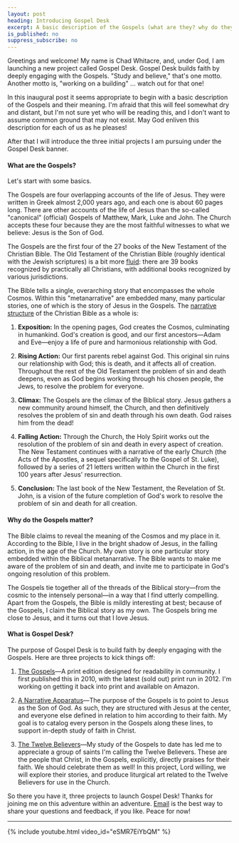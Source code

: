 ```yaml
---
layout: post
heading: Introducing Gospel Desk
excerpt: A basic description of the Gospels (what are they? why do they matter?), and the projects launching with Gospel Desk
is_published: no
suppress_subscribe: no
---
```


Greetings and welcome! My name is Chad Whitacre, and, under God, I am launching
a new project called Gospel Desk. Gospel Desk builds faith by deeply engaging
with the Gospels. "Study and believe," that's one motto. Another motto is,
"working on a building" ... watch out for that one!

In this inaugural post it seems appropriate to begin with a basic description
of the Gospels and their meaning. I'm afraid that this will feel somewhat dry
and distant, but I'm not sure yet who will be reading this, and I don't want to
assume common ground that may not exist. May God enliven this description for
each of us as he pleases!

After that I will introduce the three initial projects I am pursuing under the
Gospel Desk banner.


#### What are the Gospels?

Let's start with some basics.

The Gospels are four overlapping accounts of the life of Jesus. They were
written in Greek almost 2,000 years ago, and each one is about 60 pages long.
There are other accounts of the life of Jesus than the so-called "canonical"
(official) Gospels of Matthew, Mark, Luke and John. The Church accepts these
four because they are the most faithful witnesses to what we believe: Jesus is
the Son of God.

The Gospels are the first four of the 27 books of the New Testament of the
Christian Bible. The Old Testament of the Christian Bible (roughly identical
with the Jewish scriptures) is a bit more
[fluid](https://en.wikipedia.org/wiki/Biblical_canon#Old_Testament): there are
39 books recognized by practically all Christians, with additional books
recognized by various jurisdictions.

The Bible tells a single, overarching story that encompasses the whole Cosmos.
Within this "metanarrative" are embedded many, many particular stories, one of
which is the story of Jesus in the Gospels. The [narrative
structure](https://en.wikipedia.org/wiki/Dramatic_structure#Freytag's_analysis)
of the Christian Bible as a whole is:

1. <b>Exposition:</b> In the opening pages, God creates the Cosmos, culminating
   in humankind. God's creation is good, and our first ancestors—Adam and
   Eve—enjoy a life of pure and harmonious relationship with God.

1. <b>Rising Action:</b> Our first parents rebel against God. This original sin
   ruins our relationship with God; this is death, and it affects all of
   creation. Throughout the rest of the Old Testament the problem of sin and
   death deepens, even as God begins working through his chosen people, the
   Jews, to resolve the problem for everyone.

1. <b>Climax:</b> The Gospels are the climax of the Biblical story. Jesus
   gathers a new community around himself, the Church, and then definitively
   resolves the problem of sin and death through his own death. God raises him
   from the dead!

1. <b>Falling Action:</b> Through the Church, the Holy Spirit works out the
   resolution of the problem of sin and death in every aspect of creation. The
   New Testament continues with a narrative of the early Church (the Acts of
   the Apostles, a sequel specifically to the Gospel of St.  Luke), followed by
   a series of 21 letters written within the Church in the first 100 years
   after Jesus' resurrection.

1. <b>Conclusion:</b> The last book of the New Testament, the Revelation of St.
   John, is a vision of the future completion of God's work to resolve the
   problem of sin and death for all creation.


#### Why do the Gospels matter?

The Bible claims to reveal the meaning of the Cosmos and my place in it.
According to the Bible, I live in the bright shadow of Jesus, in the falling
action, in the age of the Church. My own story is one particular story embedded
within the Biblical metanarrative. The Bible wants to make me aware of the
problem of sin and death, and invite me to participate in God's ongoing
resolution of this problem.

The Gospels tie together all of the threads of the Biblical story—from the
cosmic to the intensely personal—in a way that I find utterly compelling. Apart
from the Gospels, the Bible is mildly interesting at best; because of the
Gospels, I claim the Biblical story as my own. The Gospels bring me close to
Jesus, and it turns out that I love Jesus.


#### What is Gospel Desk?

The purpose of Gospel Desk is to build faith by deeply engaging with the
Gospels. Here are three projects to kick things off:

1. [The Gospels](/the-gospels/)—A print edition designed for readability in
   community. I first published this in 2010, with the latest (sold out) print run
   in 2012. I'm working on getting it back into print and available on Amazon.

1. [A Narrative Apparatus](/a-narrative-apparatus/)—The purpose of the Gospels
   is to point to Jesus as the Son of God. As such, they are structured with
   Jesus at the center, and everyone else defined in relation to him according
   to their faith. My goal is to catalog every person in the Gospels along
   these lines, to support in-depth study of faith in Christ.

1. [The Twelve Believers](/the-twelve-believers/)—My study of the Gospels to
   date has led me to appreciate a group of saints I'm calling the Twelve
   Believers. These are the people that Christ, in the Gospels, explicitly,
   directly praises for their faith. We should celebrate them as well! In this
   project, Lord willing, we will explore their stories, and produce liturgical
   art related to the Twelve Believers for use in the Church.

So there you have it, three projects to launch Gospel Desk! Thanks for joining
me on this adventure within an adventure. [Email](mailto:chad@zetaweb.com) is
the best way to share your questions and feedback, if you like. Peace for now!

---

{% include youtube.html video_id="eSMR7EiYbQM" %}
